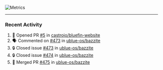 ![Metrics](https://metrics.lecoq.io/KyleGospo?template=classic&base=header%2C%20activity%2C%20community%2C%20repositories%2C%20metadata&base.indepth=false&base.hireable=false&base.skip=false&config.timezone=America%2FLos_Angeles)

---
### Recent Activity
<!--START_SECTION:activity-->
1. 💪 Opened PR [#5](https://github.com/castrojo/bluefin-website/pull/5) in [castrojo/bluefin-website](https://github.com/castrojo/bluefin-website)
2. 🗣 Commented on [#473](https://github.com/ublue-os/bazzite/issues/473#issuecomment-1783566885) in [ublue-os/bazzite](https://github.com/ublue-os/bazzite)
3. 🔒 Closed issue [#473](https://github.com/ublue-os/bazzite/issues/473) in [ublue-os/bazzite](https://github.com/ublue-os/bazzite)
4. 🔒 Closed issue [#474](https://github.com/ublue-os/bazzite/issues/474) in [ublue-os/bazzite](https://github.com/ublue-os/bazzite)
5. 🎉 Merged PR [#475](https://github.com/ublue-os/bazzite/pull/475) in [ublue-os/bazzite](https://github.com/ublue-os/bazzite)
<!--END_SECTION:activity-->
